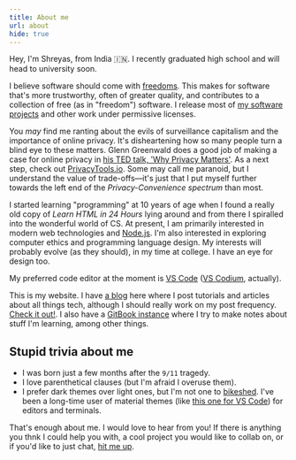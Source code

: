 ```yaml
---
title: About me
url: about
hide: true
---
```


Hey, I'm Shreyas, from India 🇮🇳. I recently graduated high school and will head to university soon.

I believe software should come with [freedoms](//www.gnu.org/philosophy/free-sw.html). This makes for software that's more trustworthy, often of greater quality, and contributes to a collection of free (as in "freedom") software. I release most of [my software projects](//github.com/shreyasminocha) and other work under permissive licenses.

You _may_  find me ranting about the evils of surveillance capitalism and the importance of online privacy. It's disheartening how so many people turn a blind eye to these matters. Glenn Greenwald does a good job of making a case for online privacy in [his TED talk, 'Why Privacy Matters'](//www.ted.com/talks/glenn_greenwald_why_privacy_matters). As a next step, check out [PrivacyTools.io](//privacytools.io). Some may call me paranoid, but I understand the value of trade-offs—it's just that I put myself further towards the left end of the _Privacy-Convenience spectrum_ than most.

I started learning "programming" at 10 years of age when I found a really old copy of _Learn HTML in 24 Hours_ lying around and from there I spiralled into the wonderful world of CS. At present, I am primarily interested in modern web technologies and [Node.js](//nodejs.org/en). I'm also interested in exploring computer ethics and programming language design. My interests will probably evolve (as they should), in my time at college. I have an eye for design too.

My preferred code editor at the moment is [VS&nbsp;Code](//code.visualstudio.com) ([VS&nbsp;Codium](//github.com/VSCodium/vscodium), actually).

This is my website. I have [a blog](/blog) here where I post tutorials and articles about all things tech, although I should really work on my post frequency. [Check it out!](/blog). I also have a [GitBook instance](//wiki.shreyasminocha.me) where I try to make notes about stuff I'm learning, among other things.

## Stupid trivia about me

- I was born just a few months after the `9/11` tragedy.
- I love parenthetical clauses (but I'm afraid I overuse them).
- I prefer dark themes over light ones, but I'm not one to [bikeshed](//en.wiktionary.org/wiki/bikeshedding). I've been a long-time user of material themes (like [this one for VS&nbsp;Code](//material-theme.site)) for editors and terminals.

That's enough about me. I would love to hear from you! If there is anything you thnk I could help you with, a cool project you would like to collab on, or if you'd like to just chat, [hit me up](/contact).
